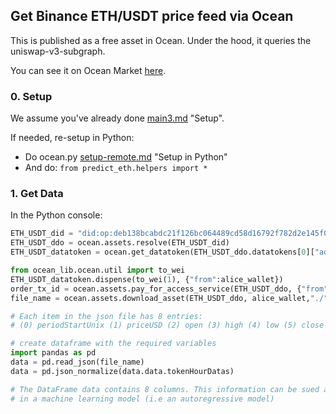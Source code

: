 ## Get Binance ETH/USDT price feed via Ocean

This is published as a free asset in Ocean. Under the hood, it queries the uniswap-v3-subgraph.

You can see it on Ocean Market [here](https://market.oceanprotocol.com/asset/did:op:deb138bcabdc21f126bc064489cd58d16792f782d2e145f0227e4d9778650243).

### 0. Setup

We assume you've already done [main3.md](../challenges/main3.md#1-setup) "Setup".

If needed, re-setup in Python:
- Do ocean.py [setup-remote.md](https://github.com/oceanprotocol/ocean.py/blob/main/READMEs/setup-remote.md#6-setup-in-python) "Setup in Python"
- And do: `from predict_eth.helpers import *`

### 1. Get Data

In the Python console:

```python
ETH_USDT_did = "did:op:deb138bcabdc21f126bc064489cd58d16792f782d2e145f0227e4d9778650243"
ETH_USDT_ddo = ocean.assets.resolve(ETH_USDT_did)
ETH_USDT_datatoken = ocean.get_datatoken(ETH_USDT_ddo.datatokens[0]["address"])

from ocean_lib.ocean.util import to_wei
ETH_USDT_datatoken.dispense(to_wei(1), {"from":alice_wallet})
order_tx_id = ocean.assets.pay_for_access_service(ETH_USDT_ddo, {"from": alice_wallet}).hex()
file_name = ocean.assets.download_asset(ETH_USDT_ddo, alice_wallet,"./", order_tx_id)

# Each item in the json file has 8 entries:
# (0) periodStartUnix (1) priceUSD (2) open (3) high (4) low (5) close (6) volume (7) VolumeUSD

# create dataframe with the required variables
import pandas as pd
data = pd.read_json(file_name)
data = pd.json_normalize(data.data.tokenHourDatas)

# The DataFrame data contains 8 columns. This information can be sued as predictors
# in a machine learning model (i.e an autoregressive model)
```
